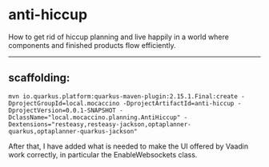 # anti-hiccup

How to get rid of hiccup planning and live happily in a world where components and finished products flow efficiently.

---

## scaffolding:

```shell
mvn io.quarkus.platform:quarkus-maven-plugin:2.15.1.Final:create -DprojectGroupId=local.mocaccino -DprojectArtifactId=anti-hiccup -DprojectVersion=0.0.1-SNAPSHOT -DclassName="local.mocaccino.planning.AntiHiccup" -Dextensions="resteasy,resteasy-jackson,optaplanner-quarkus,optaplanner-quarkus-jackson"
```

After that, I have added what is needed to make the UI offered by Vaadin work correctly, in particular the EnableWebsockets class.
